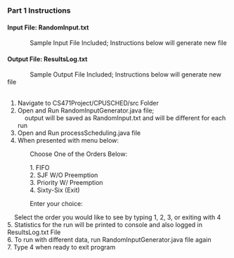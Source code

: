 ### Part 1 Instructions ###

#### Input File: RandomInput.txt ####
&nbsp;&nbsp;&nbsp;&nbsp;&nbsp;&nbsp;&nbsp;&nbsp;&nbsp;&nbsp;&nbsp;&nbsp; Sample Input File Included; Instructions below will generate new file </br>
#### Output File: ResultsLog.txt ####
&nbsp;&nbsp;&nbsp;&nbsp;&nbsp;&nbsp;&nbsp;&nbsp;&nbsp;&nbsp;&nbsp;&nbsp; Sample Output File Included; Instructions below will generate new file </br>
</br>
1. Navigate to CS471Project/CPUSCHED/src Folder </br>
2. Open and Run RandomInputGenerator.java file; </br>
&nbsp;&nbsp;&nbsp; output will be saved as RandomInput.txt and will be different for each run </br>
3. Open and Run processScheduling.java file </br>
4. When presented with menu below: </br>

&nbsp;&nbsp;&nbsp;&nbsp;&nbsp;&nbsp;&nbsp;&nbsp;&nbsp;&nbsp;&nbsp;&nbsp; Choose One of the Orders Below:

&nbsp;&nbsp;&nbsp;&nbsp;&nbsp;&nbsp;&nbsp;&nbsp;&nbsp;&nbsp;&nbsp;&nbsp; 1. FIFO </br>
&nbsp;&nbsp;&nbsp;&nbsp;&nbsp;&nbsp;&nbsp;&nbsp;&nbsp;&nbsp;&nbsp;&nbsp; 2. SJF W/O Preemption </br>
&nbsp;&nbsp;&nbsp;&nbsp;&nbsp;&nbsp;&nbsp;&nbsp;&nbsp;&nbsp;&nbsp;&nbsp; 3. Priority W/ Preemption </br>
&nbsp;&nbsp;&nbsp;&nbsp;&nbsp;&nbsp;&nbsp;&nbsp;&nbsp;&nbsp;&nbsp;&nbsp; 4. Sixty-Six (Exit) </br>

&nbsp;&nbsp;&nbsp;&nbsp;&nbsp;&nbsp;&nbsp;&nbsp;&nbsp;&nbsp;&nbsp;&nbsp; Enter your choice: </br>

&nbsp;&nbsp;&nbsp; Select the order you would like to see by typing 1, 2, 3, or exiting with 4 </br>
5. Statistics for the run will be printed to console and also logged in ResultsLog.txt File </br>
6. To run with different data, run RandomInputGenerator.java file again </br>
7. Type 4 when ready to exit program
